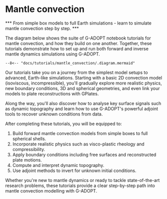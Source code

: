 # Mantle convection

*** From simple box models to full Earth simulations - learn to simulate mantle convection step by step. ***

The diagram below shows the suite of G-ADOPT notebook tutorials for
mantle convection, and how they build on one another. Together, these
tutorials demonstrate how to set up and run both forward and inverse
mantle dynamics simulations using G-ADOPT.

```mermaid
--8<-- "docs/tutorials/mantle_convection/.diagram.mermaid"
```

Our tutorials take you on a journey from the simplest
model setups to advanced, Earth-like simulations. Starting with a basic
2D convection model (isoviscous, incompressible), you'll gradually
explore more realistic physics, new boundary conditions, 3D and spherical
geometries, and even link your models to plate reconstructions with GPlates.

Along the way, you'll also discover how to analyse key surface signals
such as dynamic topography and learn how to use G-ADOPT's powerful adjoint
tools to recover unknown conditions from data.

After completing these tutorials, you will be equipped to:
1. Build forward mantle convection models from simple boxes to full spherical shells.
2. Incorporate realistic physics such as visco-plastic rheology and compressibility.
3. Apply boundary conditions including free surfaces and reconstructed plate motions.
4. Compute and interpret dynamic topography.
5. Use adjoint methods to invert for unknown initial conditions.

Whether you're new to mantle dynamics or ready to tackle state-of-the-art research problems,
these tutorials provide a clear step-by-step path into mantle convection modelling with G-ADOPT.
